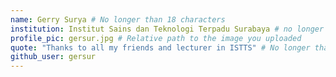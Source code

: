 ```yaml
---
name: Gerry Surya # No longer than 18 characters
institution: Institut Sains dan Teknologi Terpadu Surabaya # no longer than 58 characters
profile_pic: gersur.jpg # Relative path to the image you uploaded
quote: "Thanks to all my friends and lecturer in ISTTS" # No longer than 100 characters
github_user: gersur
---
```

